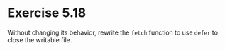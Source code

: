 # Exercise 5.18

Without changing its behavior, rewrite the `fetch` function to use `defer` to close the writable file.
